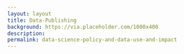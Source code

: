 ```yaml
---
layout: layout
title: Data-Publishing
background: https://via.placeholder.com/1000x400
description: 
permalink: data-science-policy-and-data-use-and-impact
---
```


